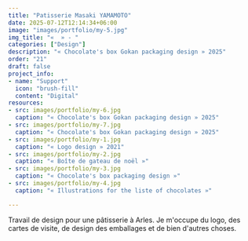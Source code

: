 ```yaml
---
title: "Patisserie Masaki YAMAMOTO"
date: 2025-07-12T12:14:34+06:00
image: "images/portfolio/my-5.jpg"
img_title: "«  » - "
categories: ["Design"]
description: "« Chocolate's box Gokan packaging design » 2025"
order: "21"
draft: false
project_info:
- name: "Support"
  icon: "brush-fill"
  content: "Digital"
resources:
- src: images/portfolio/my-6.jpg
  caption: "« Chocolate's box Gokan packaging design » 2025"
- src: images/portfolio/my-7.jpg
  caption: "« Chocolate's box Gokan packaging design » 2025"
- src: images/portfolio/my-1.jpg
  caption: "« Logo design » 2021"
- src: images/portfolio/my-2.jpg
  caption: "« Boîte de gateau de noël »"
- src: images/portfolio/my-3.jpg
  caption: "« Chocolate's box packaging design »"
- src: images/portfolio/my-4.jpg
  caption: "« Illustrations for the liste of chocolates »"

---
```

Travail de design pour une pâtisserie à Arles. Je m'occupe du logo, des cartes de visite, de design des emballages et de bien d'autres choses.
